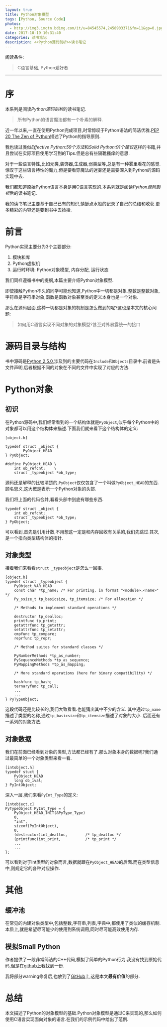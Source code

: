 ```yaml
---
layout: true
title: Python对象模型
tags: [Python, Source Code]
photos:
  - http://img3.imgtn.bdimg.com/it/u=84545574,2458903371&fm=11&gp=0.jpg
date: 2017-10-19 10:31:40
categories: 读书笔记
description: <<Python源码剖析>>读书笔记
---
```


阅读条件:
> C语言基础, Python爱好者

---

<!--more-->


# 序
本系列是阅读*Python源码剖析*的读书笔记.

> 所有Python的语言魔法都有一个朴素的解释.

近一年以来,一直在使用Python完成项目,时常惊叹于Python语法的简洁优雅.[PEP 20 The Zen of Python](https://www.python.org/dev/peps/pep-0020/)描述了Python的指导原则.

我也读过类似*Effective Python:59个方法*和*Solid Python:91个建议*这样的书籍,并且尝试在实际项目使用学习到的Tips.但是总有些隔靴搔痒的意思.

对于一些语言特性,比如元类,装饰器,生成器,弱类型等,总是有一种雾里看花的感觉.惊叹于这些语言特性的魔力,但是要看穿魔法的迷雾还是需要深入到Python的源码实现中去.

我们都知道原始Python语言本身是用C语言实现的.本系列就是阅读*Python源码剖析*后的读书笔记.

我的读书笔记主要基于自己已有的知识,蜻蜓点水般的记录了自己的总结和收获.更多精彩的内容还是要到书中去捡拾.

# 前言
Python实现主要分为3个主要部分:
1. 模块和库
2. Python虚拟机
3. 运行时环境: Python对象模型, 内存分配, 运行状态

我们同样遵循书中的提纲,本篇主要介绍Python对象模型.

即使接触Python不久的同学可能也知道,Python中一切都是对象.整数是整数对象,字符串是字符串对象,函数是函数对象甚至类的定义本身也是一个对象.

那么在源码层面,这种一切都是对象的机制是怎么做到的呢?这也是本文的核心问题:

> 如何用C语言实现不同对象的对象模型?甚至对外暴露统一的接口

# 源码目录与结构
书中源码是[Python 2.5.0](https://www.python.org/download/releases/2.5/),涉及到的主要代码在`Include`和`Objects`目录中.前者是头文件声明,后者根据不同的对象在不同的文件中实现了对应的方法.

# Python对象
## 初识
在Python源码中,我们经常看到的一个结构体就是`PyObject`,似乎每个Python中的对象都可以用这个结构体来描述.下面我们就来看下这个结构体的定义:
```
[object.h]

typedef struct _object {
        PyObject_HEAD
} PyObject;

#define PyObject_HEAD \
    int ob_refcnt;    \
    struct _typeobject *ob_type;
```
源码还是解释的比较清楚的,`PyObject`仅仅包含了一个叫做`PyObject_HEAD`的东西.顾名思义,这大概是表示一个Python对象的头部.

我们将上面的代码合并,看看头部中到底有哪些东西.

```
typedef struct _object {
	int ob_refcnt;
	struct _typeobject *ob_type;
} PyObject;
```

可以看到,首先是引用计数,不用想这一定是和内存回收有关系的,我们先跳过.其次,是一个指向类型结构体的指针.

## 对象类型
接着我们来看看`struct _typeobject`是怎么一回事.
```
[object.h]
typedef struct _typeobject {
	PyObject_VAR_HEAD
	const char *tp_name; /* For printing, in format "<module>.<name>" */
	Py_ssize_t tp_basicsize, tp_itemsize; /* For allocation */

	/* Methods to implement standard operations */

	destructor tp_dealloc;
	printfunc tp_print;
	getattrfunc tp_getattr;
	setattrfunc tp_setattr;
	cmpfunc tp_compare;
	reprfunc tp_repr;

	/* Method suites for standard classes */

	PyNumberMethods *tp_as_number;
	PySequenceMethods *tp_as_sequence;
	PyMappingMethods *tp_as_mapping;

	/* More standard operations (here for binary compatibility) */

	hashfunc tp_hash;
	ternaryfunc tp_call;
    ...
    ...
} PyTypeObject;
```
这段代码还是比较长的,我们大致看看.也能猜出其中不少的含义.
其中通过`tp_name`描述了类型的名称,通过`tp_basicsize`和`tp_itemsize`描述了对象的大小.
后面还有一系列的对象方法.

## 对象数据
我们在前面已经看到对象的类型,方法都已经有了.那么对象本身的数据呢?我们通过最简单的一个对象类型来看一看.
```
[intobject.h]
typedef stuct {
    PyObject_HEAD
    long ob_ival;
} PyIntObject;
```
深入一层,我们来看`PyInt_Type`的定义:
```
[intobject.c]
PyTypeObject PyInt_Type = {
	PyObject_HEAD_INIT(&PyType_Type)
	0,
	"int",
	sizeof(PyIntObject),
	0,
	(destructor)int_dealloc,		/* tp_dealloc */
	(printfunc)int_print,			/* tp_print */
    ...
    ...
};
```
可以看到对于Int类型的对象而言,数据就跟在`PyObject_HEAD`的后面.而在类型信息中,则规定它的各种对应操作.

# 其他
## 缓冲池
在常见的内建对象类型中,包括整数,字符串,列表,字典中,都使用了类似的缓存机制.
本质上,就是希望尽可能少的使用到系统调用,同时尽可能高效使用内存.

## 模拟Small Python
作者提供了一段非常简洁的C++代码,模拟了简单的Python行为.我没有找到原始代码,但是在[github](https://gist.github.com/lastmayday/e9a6d4803d7be5f83d65)上我找到一份.

我将部分warning修复后,也放到了[GitHub](https://github.com/chengyi818/kata/blob/master/Language/python/virtual_machine/SmallPython.cc)上,这是本文**最有价值**的部分.

# 总结
本文描述了Python的对象模型的基础.Python对象模型是通过C来实现的,那么如何使用C语言实现面向对象的语言.在我们的示例代码中给出了范例.
